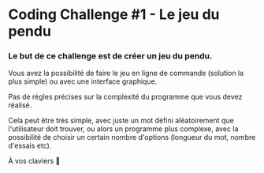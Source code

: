 # Coding Challenge #1 - Le jeu du pendu

### Le but de ce challenge est de créer un jeu du pendu.

Vous avez la possibilité de faire le jeu en ligne de commande (solution la plus simple) ou avec une interface graphique.

Pas de règles précises sur la complexité du programme que vous devez réalisé.

Cela peut être très simple, avec juste un mot défini aléatoirement que l'utilisateur doit trouver, ou alors un programme plus complexe, avec la possibilité de choisir un certain nombre d'options (longueur du mot, nombre d'essais etc).

À vos claviers 💪
